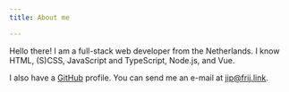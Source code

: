 ```yaml
---
title: About me

---
```

Hello there! I am a full-stack web developer from the Netherlands. I know HTML, (S)CSS, JavaScript and TypeScript, Node.js, and Vue.

I also have a [GitHub](https://github.com/jipfr) profile. You can send me an e-mail at [jip@frij.link](mailto:jip@frij.link).